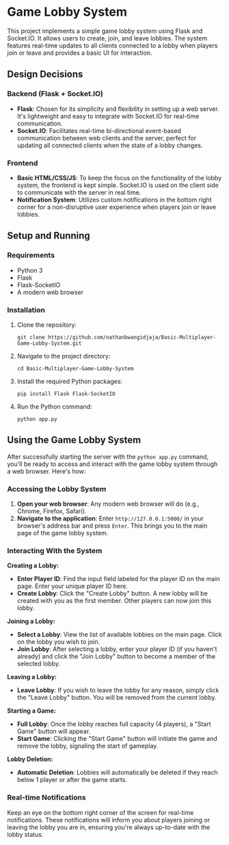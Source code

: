 # Game Lobby System

This project implements a simple game lobby system using Flask and Socket.IO. It allows users to create, join, and leave lobbies. The system features real-time updates to all clients connected to a lobby when players join or leave and provides a basic UI for interaction.

## Design Decisions

### Backend (Flask + Socket.IO)
- **Flask**: Chosen for its simplicity and flexibility in setting up a web server. It's lightweight and easy to integrate with Socket.IO for real-time communication.
- **Socket.IO**: Facilitates real-time bi-directional event-based communication between web clients and the server, perfect for updating all connected clients when the state of a lobby changes.

### Frontend
- **Basic HTML/CSS/JS**: To keep the focus on the functionality of the lobby system, the frontend is kept simple. Socket.IO is used on the client side to communicate with the server in real time.
- **Notification System**: Utilizes custom notifications in the bottom right corner for a non-disruptive user experience when players join or leave lobbies.

## Setup and Running

### Requirements
- Python 3
- Flask
- Flask-SocketIO
- A modern web browser

### Installation

1. Clone the repository:
   ```
   git clone https://github.com/nathanbwangidjaja/Basic-Multiplayer-Game-Lobby-System.git
   ```
2. Navigate to the project directory:
   ```
   cd Basic-Multiplayer-Game-Lobby-System
   ```
3. Install the required Python packages:
   ```
   pip install Flask Flask-SocketIO
   ```
4. Run the Python command:
   ```
   python app.py
   ```

## Using the Game Lobby System

After successfully starting the server with the `python app.py` command, you'll be ready to access and interact with the game lobby system through a web browser. Here's how:

### Accessing the Lobby System

1. **Open your web browser**: Any modern web browser will do (e.g., Chrome, Firefox, Safari).
2. **Navigate to the application**: Enter `http://127.0.0.1:5000/` in your browser's address bar and press `Enter`. This brings you to the main page of the game lobby system.

### Interacting With the System

**Creating a Lobby:**
- **Enter Player ID**: Find the input field labeled for the player ID on the main page. Enter your unique player ID here.
- **Create Lobby**: Click the "Create Lobby" button. A new lobby will be created with you as the first member. Other players can now join this lobby.

**Joining a Lobby:**
- **Select a Lobby**: View the list of available lobbies on the main page. Click on the lobby you wish to join.
- **Join Lobby**: After selecting a lobby, enter your player ID (if you haven't already) and click the "Join Lobby" button to become a member of the selected lobby.

**Leaving a Lobby:**
- **Leave Lobby**: If you wish to leave the lobby for any reason, simply click the "Leave Lobby" button. You will be removed from the current lobby.

**Starting a Game:**
- **Full Lobby**: Once the lobby reaches full capacity (4 players), a "Start Game" button will appear.
- **Start Game**: Clicking the "Start Game" button will initiate the game and remove the lobby, signaling the start of gameplay.

**Lobby Deletion:**
- **Automatic Deletion**: Lobbies will automatically be deleted if they reach below 1 player or after the game starts.

### Real-time Notifications
Keep an eye on the bottom right corner of the screen for real-time notifications. These notifications will inform you about players joining or leaving the lobby you are in, ensuring you're always up-to-date with the lobby status.
